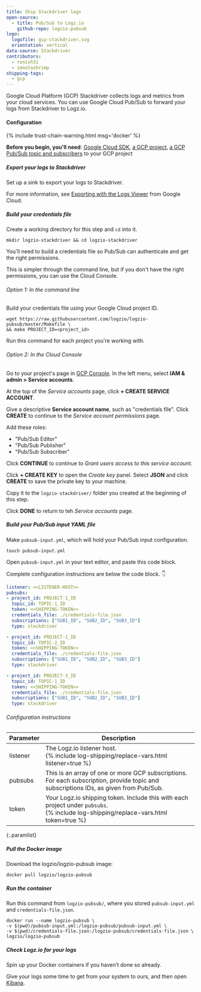 ```yaml
---
title: Ship Stackdriver logs
open-source:
  - title: Pub/Sub to Logz.io
    github-repo: logzio-pubsub
logo:
  logofile: gcp-stackdriver.svg
  orientation: vertical
data-source: Stackdriver
contributors:
  - ronish31
  - imnotashrimp
shipping-tags:
  - gcp
---
```


Google Cloud Platform (GCP) Stackdriver collects logs and metrics from your cloud services.
You can use Google Cloud Pub/Sub to forward your logs from Stackdriver to Logz.io.

#### Configuration

{% include trust-chain-warning.html msg='docker' %}

**Before you begin, you'll need**:
[Google Cloud SDK](https://cloud.google.com/sdk/docs/quickstarts),
[a GCP project](https://console.cloud.google.com/projectcreate),
[a GCP Pub/Sub topic and subscribers](https://cloud.google.com/pubsub/docs/quickstart-console) to your GCP project

<div class="tasklist">

##### Export your logs to Stackdriver

Set up a sink to export your logs to Stackdriver.

For more information, see
[Exporting with the Logs Viewer](https://cloud.google.com/logging/docs/export/configure_export_v2)
from Google Cloud.

##### Build your credentials file

Create a working directory for this step and `cd` into it.

```shell
mkdir logzio-stackdriver && cd logzio-stackdriver
```

You'll need to build a credentials file so Pub/Sub can authenticate
and get the right permissions.

This is simpler through the command line,
but if you don't have the right permissions,
you can use the Cloud Console.

###### Option 1: In the command line

Build your credentials file using your Google Cloud project ID.

```shell
wget https://raw.githubusercontent.com/logzio/logzio-pubsub/master/Makefile \
&& make PROJECT_ID=<project_id>
```

Run this command for each project you're working with.

###### Option 2: In the Cloud Console

Go to your project's page in [GCP Console](https://console.cloud.google.com).
In the left menu, select **IAM & admin > Service accounts**.

At the top of the _Service accounts_ page, click **+ CREATE SERVICE ACCOUNT**.

Give a descriptive **Service account name**, such as "credentials file".
Click **CREATE** to continue to the _Service account permissions_ page.

Add these roles:

* "Pub/Sub Editor"
* "Pub/Sub Publisher"
* "Pub/Sub Subscriber"

Click **CONTINUE** to continue to _Grant users access to this service account_.

Click **+ CREATE KEY** to open the _Create key_ panel.
Select **JSON** and click **CREATE** to save the private key to your machine.

Copy it to the `logzio-stackdriver/` folder you created
at the beginning of this step.

Click **DONE** to return to teh _Service accounts_ page.

##### Build your Pub/Sub input YAML file

Make `pubsub-input.yml`, which will hold your Pub/Sub input configuration.

```shell
touch pubsub-input.yml
```

Open `pubsub-input.yml` in your text editor, and paste this code block.

Complete configuration instructions are below the code block. 👇

```yaml
listener: <<LISTENER-HOST>>
pubsubs:
- project_id: PROJECT-1_ID
  topic_id: TOPIC-1_ID
  token: <<SHIPPING-TOKEN>>
  credentials_file: ./credentials-file.json
  subscriptions: ["SUB1_ID", "SUB2_ID", "SUB3_ID"]
  type: stackdriver

- project_id: PROJECT-1_ID
  topic_id: TOPIC-2_ID
  token: <<SHIPPING-TOKEN>>
  credentials_file: ./credentials-file.json
  subscriptions: ["SUB1_ID", "SUB2_ID", "SUB3_ID"]
  type: stackdriver

- project_id: PROJECT-3_ID
  topic_id: TOPIC-1_ID
  token: <<SHIPPING-TOKEN>>
  credentials_file: ./credentials-file.json
  subscriptions: ["SUB1_ID", "SUB2_ID", "SUB3_ID"]
  type: stackdriver
```


###### Configuration instructions

| Parameter | Description |
|---|---|
| listener | The Logz.io listener host. <br> {% include log-shipping/replace-vars.html listener=true %} |
| pubsubs | This is an array of one or more GCP subscriptions. For each subscription, provide topic and subscriptions IDs, as given from Pub/Sub. |
| token | Your Logz.io shipping token. Include this with each project under `pubsubs`. <br> {% include log-shipping/replace-vars.html token=true %} |
{:.paramlist}

##### Pull the Docker image

Download the logzio/logzio-pubsub image:

```shell
docker pull logzio/logzio-pubsub
```

##### Run the container

Run this command from `logzio-pubsub/`,
where you stored `pubsub-input.yml`
and `credentials-file.json`.

```shell
docker run --name logzio-pubsub \
-v $(pwd)/pubsub-input.yml:/logzio-pubsub/pubsub-input.yml \
-v $(pwd)/credentials-file.json:/logzio-pubsub/credentials-file.json \
logzio/logzio-pubsub
```

##### Check Logz.io for your logs

Spin up your Docker containers if you haven’t done so already.

Give your logs some time to get from your system to ours,
and then open [Kibana](https://app.logz.io/#/dashboard/kibana).

</div>
